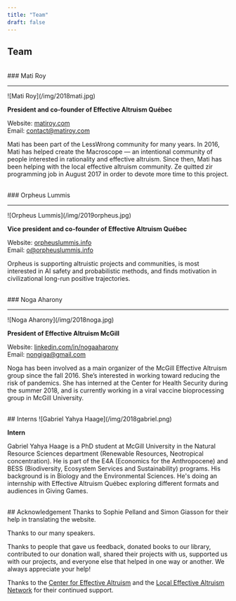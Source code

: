 ```yaml
---
title: "Team"
draft: false
---
```


## Team

<br>
### Mati Roy
<hr>
![Mati Roy](/img/2018mati.jpg)

**President and co-founder of Effective Altruism Québec**

Website: [matiroy.com](http://matiroy.com/)<br>
Email: [contact@matiroy.com](mailto:contact@matiroy.com)<br>

Mati has been part of the LessWrong community for many years. In 2016, Mati has helped create the Macroscope — an intentional community of people interested in rationality and effective altruism. Since then, Mati has been helping with the local effective altruism community. Ze quitted zir programming job in August 2017 in order to devote more time to this project.

<br>
### Orpheus Lummis
<hr>
![Orpheus Lummis](/img/2019orpheus.jpg)

**Vice president and co-founder of Effective Altruism Québec**

Website: [orpheuslummis.info](https://orpheuslummis.info/)<br>
Email: [o@orpheuslummis.info](mailto:o@orpheuslummis.info)

Orpheus is supporting altruistic projects and communities, is most interested in AI safety and probabilistic methods, and finds motivation in civilizational long-run positive trajectories.

<br>
### Noga Aharony
<hr>
![Noga Aharony](/img/2018noga.jpg)

**President of Effective Altruism McGill**

Website: [linkedin.com/in/nogaaharony](https://www.linkedin.com/in/nogaaharony/)<br>
Email: [nongiga@gmail.com](mailto:nongiga@gmail.com)

Noga has been involved as a main organizer of the McGill Effective Altruism group since the fall 2016. She’s interested in working toward reducing the risk of pandemics. She has interned at the Center for Health Security during the summer 2018, and is currently working in a viral vaccine bioprocessing group in McGill University.

<br>
## Interns
![Gabriel Yahya Haage](/img/2018gabriel.png)

**Intern**

Gabriel Yahya Haage is a PhD student at McGill University in the Natural Resource Sciences department (Renewable Resources, Neotropical concentration). He is part of the E4A (Economics for the Anthropocene) and BESS (Biodiversity, Ecosystem Services and Sustainability) programs. His background is in Biology and the Environmental Sciences. He's doing an internship with Effective Altruism Québec exploring different formats and audiences in Giving Games.


<br>
## Acknowledgement
Thanks to Sophie Pelland and Simon Giasson for their help in translating the website.

Thanks to our many speakers.

Thanks to people that gave us feedback, donated books to our library, contributed to our donation wall, shared their projects with us, supported us with our projects, and everyone else that helped in one way or another. We always appreciate your help!

Thanks to the [Center for Effective Altruism](https://www.centreforeffectivealtruism.org/) and the [Local Effective Altruism Network](https://rtcharity.org/lean/) for their continued support.